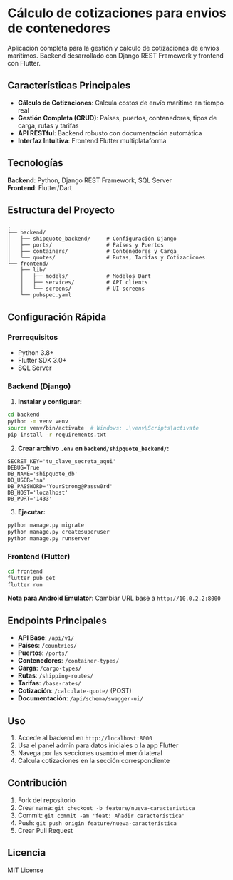 # Cálculo de cotizaciones para envios de contenedores

Aplicación completa para la gestión y cálculo de cotizaciones de envíos marítimos. Backend desarrollado con Django REST Framework y frontend con Flutter.

## Características Principales

- **Cálculo de Cotizaciones**: Calcula costos de envío marítimo en tiempo real
- **Gestión Completa (CRUD)**: Países, puertos, contenedores, tipos de carga, rutas y tarifas
- **API RESTful**: Backend robusto con documentación automática
- **Interfaz Intuitiva**: Frontend Flutter multiplataforma

## Tecnologías

**Backend**: Python, Django REST Framework, SQL Server  
**Frontend**: Flutter/Dart

## Estructura del Proyecto

```
.
├── backend/
│   ├── shipquote_backend/     # Configuración Django
│   ├── ports/                 # Países y Puertos
│   ├── containers/            # Contenedores y Carga
│   └── quotes/                # Rutas, Tarifas y Cotizaciones
└── frontend/
    ├── lib/
    │   ├── models/            # Modelos Dart
    │   ├── services/          # API clients
    │   └── screens/           # UI screens
    └── pubspec.yaml
```

## Configuración Rápida

### Prerrequisitos
- Python 3.8+
- Flutter SDK 3.0+
- SQL Server

### Backend (Django)

1. **Instalar y configurar:**
```bash
cd backend
python -m venv venv
source venv/bin/activate  # Windows: .\venv\Scripts\activate
pip install -r requirements.txt
```

2. **Crear archivo `.env` en `backend/shipquote_backend/`:**
```dotenv
SECRET_KEY='tu_clave_secreta_aqui'
DEBUG=True
DB_NAME='shipquote_db'
DB_USER='sa'
DB_PASSWORD='YourStrong@Passw0rd'
DB_HOST='localhost'
DB_PORT='1433'
```

3. **Ejecutar:**
```bash
python manage.py migrate
python manage.py createsuperuser
python manage.py runserver
```

### Frontend (Flutter)

```bash
cd frontend
flutter pub get
flutter run
```

**Nota para Android Emulator**: Cambiar URL base a `http://10.0.2.2:8000`

## Endpoints Principales

- **API Base**: `/api/v1/`
- **Países**: `/countries/`
- **Puertos**: `/ports/`
- **Contenedores**: `/container-types/`
- **Carga**: `/cargo-types/`
- **Rutas**: `/shipping-routes/`
- **Tarifas**: `/base-rates/`
- **Cotización**: `/calculate-quote/` (POST)
- **Documentación**: `/api/schema/swagger-ui/`

## Uso

1. Accede al backend en `http://localhost:8000`
2. Usa el panel admin para datos iniciales o la app Flutter
3. Navega por las secciones usando el menú lateral
4. Calcula cotizaciones en la sección correspondiente

## Contribución

1. Fork del repositorio
2. Crear rama: `git checkout -b feature/nueva-caracteristica`
3. Commit: `git commit -am 'feat: Añadir característica'`
4. Push: `git push origin feature/nueva-caracteristica`
5. Crear Pull Request

## Licencia

MIT License
